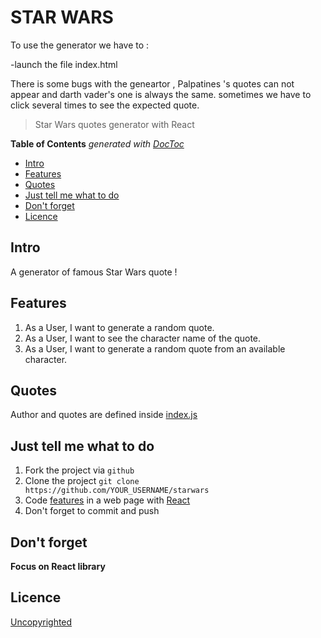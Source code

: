 # STAR WARS

To use the generator we have to :

-launch the file index.html


There is some bugs with the geneartor , Palpatines 's quotes can not appear and darth vader's one is always the same. sometimes we have to click several times to see the expected quote.















> Star Wars quotes generator with React

<!-- START doctoc generated TOC please keep comment here to allow auto update -->
<!-- DON'T EDIT THIS SECTION, INSTEAD RE-RUN doctoc TO UPDATE -->
**Table of Contents**  *generated with [DocToc](https://github.com/thlorenz/doctoc)*

- [Intro](#intro)
- [Features](#features)
- [Quotes](#quotes)
- [Just tell me what to do](#just-tell-me-what-to-do)
- [Don't forget](#dont-forget)
- [Licence](#licence)

<!-- END doctoc generated TOC please keep comment here to allow auto update -->


## Intro

A generator of famous Star Wars quote !

## Features

1. As a User, I want to generate a random quote.
1. As a User, I want to see the character name of the quote.
1. As a User, I want to generate a random quote from an available character.

## Quotes

Author and quotes are defined inside [index.js](./index.js)

## Just tell me what to do

1. Fork the project via `github`
1. Clone the project `git clone https://github.com/YOUR_USERNAME/starwars`
1. Code [features](#features) in a web page with [React](https://facebook.github.io/react/)
1. Don't forget to commit and push

## Don't forget

**Focus on React library**

## Licence

[Uncopyrighted](http://zenhabits.net/uncopyright/)
